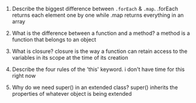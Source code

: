 
1. Describe the biggest difference between `.forEach` & `.map`.
  .forEach returns each element one by one while .map returns everything in an array

2. What is the difference between a function and a method?
  a method is a function that belongs to an object

3. What is closure?
  closure is the way a function can retain access to the variables in its scope at the time of its creation

4. Describe the four rules of the 'this' keyword.
  i don't have time for this right now

5. Why do we need super() in an extended class?
  super() inherits the properties of whatever object is being extended